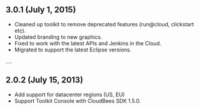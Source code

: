 ## 3.0.1 (July 1, 2015)
 - Cleaned up toolkit to remove deprecated features (run@cloud, clickstart
etc).
 - Updated branding to new graphics.
 - Fixed to work with the latest APIs and Jenkins in the Cloud.
 - Migrated to support the latest Eclipse versions.

....

## 2.0.2 (July 15, 2013)
- Add support for datacenter regions (US, EU)
- Support Toolkit Console with CloudBees SDK 1.5.0.
